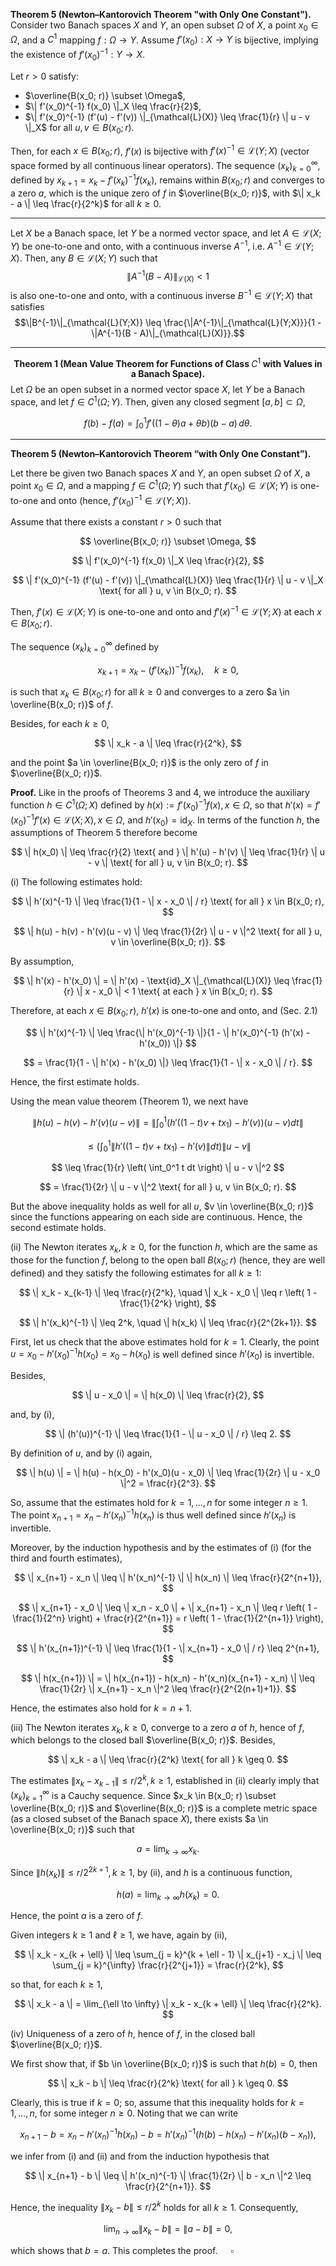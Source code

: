 **Theorem 5 (Newton–Kantorovich Theorem "with Only One Constant").**
Consider two Banach spaces $X$ and $Y$, an open subset $\Omega$ of $X$, a point $x_0 \in \Omega$, and a $C^1$ mapping $f: \Omega \to Y$. Assume $f'(x_0): X \to Y$ is bijective, implying the existence of $f'(x_0)^{-1}: Y \to X$.

Let $r > 0$ satisfy:
- $\overline{B(x_0; r)} \subset \Omega$,
- $\| f'(x_0)^{-1} f(x_0) \|_X \leq \frac{r}{2}$,
- $\| f'(x_0)^{-1} (f'(u) - f'(v)) \|_{\mathcal{L}(X)} \leq \frac{1}{r} \| u - v \|_X$ for all $u, v \in B(x_0; r)$.

Then, for each $x \in B(x_0; r)$, $f'(x)$ is bijective with $f'(x)^{-1} \in \mathcal{L}(Y; X)$ (vector space formed by all continuous linear operators). The sequence $(x_k)_{k=0}^{\infty}$, defined by $x_{k+1} = x_k - f'(x_k)^{-1} f(x_k)$, remains within $B(x_0; r)$ and converges to a zero $a$, which is the unique zero of $f$ in $\overline{B(x_0; r)}$, with $\| x_k - a \| \leq \frac{r}{2^k}$ for all $k \geq 0$.

---

Let $X$ be a Banach space, let $Y$ be a normed vector space, and let $A \in \mathcal{L}(X;Y)$ be one-to-one and onto, with a continuous inverse $A^{-1}$, i.e. $A^{-1} \in \mathcal{L}(Y;X)$. Then, any $B \in \mathcal{L}(X;Y)$ such that 
$$\|A^{-1}(B - A)\|_{\mathcal{L}(X)} < 1$$ 
is also one-to-one and onto, with a continuous inverse $B^{-1} \in \mathcal{L}(Y;X)$ that satisfies 
$$\|B^{-1}\|_{\mathcal{L}(Y;X)} \leq \frac{\|A^{-1}\|_{\mathcal{L}(Y;X)}}{1 - \|A^{-1}(B - A)\|_{\mathcal{L}(X)}}.$$

---

$$\textbf{Theorem 1 (Mean Value Theorem for Functions of Class $C^1$ with Values in a Banach Space).}$$ Let $\Omega$ be an open subset in a normed vector space $X$, let $Y$ be a Banach space, and let $f \in C^1(\Omega; Y)$. Then, given any closed segment $[a, b] \subset \Omega$,

$$
f(b) - f(a) = \int_0^1 f'((1-\theta)a + \theta b)(b-a) \, d\theta.
$$

---

**Theorem 5 (Newton–Kantorovich Theorem “with Only One Constant”).**

Let there be given two Banach spaces $X$ and $Y$, an open subset $\Omega$ of $X$, a point $x_0 \in \Omega$, and a mapping $f \in C^1(\Omega; Y)$ such that $f'(x_0) \in \mathcal{L}(X; Y)$ is one-to-one and onto (hence, $f'(x_0)^{-1} \in \mathcal{L}(Y; X)$).

Assume that there exists a constant $r > 0$ such that

$$
\overline{B(x_0; r)} \subset \Omega,
$$

$$
\| f'(x_0)^{-1} f(x_0) \|_X \leq \frac{r}{2},
$$

$$
\| f'(x_0)^{-1} (f'(u) - f'(v)) \|_{\mathcal{L}(X)} \leq \frac{1}{r} \| u - v \|_X \text{ for all } u, v \in B(x_0; r).
$$

Then, $f'(x) \in \mathcal{L}(X; Y)$ is one-to-one and onto and $f'(x)^{-1} \in \mathcal{L}(Y; X)$ at each $x \in B(x_0; r)$.

The sequence $(x_k)_{k=0}^{\infty}$ defined by

$$
x_{k+1} = x_k - (f'(x_k))^{-1} f(x_k), \quad k \geq 0,
$$

is such that $x_k \in B(x_0; r)$ for all $k \geq 0$ and converges to a zero $a \in \overline{B(x_0; r)}$ of $f$.

Besides, for each $k \geq 0$,

$$
\| x_k - a \| \leq \frac{r}{2^k},
$$

and the point $a \in \overline{B(x_0; r)}$ is the only zero of $f$ in $\overline{B(x_0; r)}$.


**Proof.** Like in the proofs of Theorems 3 and 4, we introduce the auxiliary function $h \in C^1(\Omega; X)$ defined by $h(x) := f'(x_0)^{-1} f(x), x \in \Omega$, so that $h'(x) = f'(x_0)^{-1} f'(x) \in \mathcal{L}(X; X), x \in \Omega$, and $h'(x_0) = \text{id}_X$. In terms of the function $h$, the assumptions of Theorem 5 therefore become

$$
\| h(x_0) \| \leq \frac{r}{2} \text{ and } \| h'(u) - h'(v) \| \leq \frac{1}{r} \| u - v \| \text{ for all } u, v \in B(x_0; r).
$$

(i) The following estimates hold:

$$
\| h'(x)^{-1} \| \leq \frac{1}{1 - \| x - x_0 \| / r} \text{ for all } x \in B(x_0; r),
$$

$$
\| h(u) - h(v) - h'(v)(u - v) \| \leq \frac{1}{2r} \| u - v \|^2 \text{ for all } u, v \in \overline{B(x_0; r)}.
$$

By assumption,

$$
\| h'(x) - h'(x_0) \| = \| h'(x) - \text{id}_X \|_{\mathcal{L}(X)} \leq \frac{1}{r} \| x - x_0 \| < 1 \text{ at each } x \in B(x_0; r).
$$

Therefore, at each $x \in B(x_0; r)$, $h'(x)$ is one-to-one and onto, and (Sec. 2.1)

$$
\| h'(x)^{-1} \| \leq \frac{\| h'(x_0)^{-1} \|}{1 - \| h'(x_0)^{-1} (h'(x) - h'(x_0)) \|}
$$

$$
= \frac{1}{1 - \| h'(x) - h'(x_0) \|} \leq \frac{1}{1 - \| x - x_0 \| / r}.
$$

Hence, the first estimate holds.

Using the mean value theorem (Theorem 1), we next have

$$
\| h(u) - h(v) - h'(v)(u - v) \| = \left\| \int_0^1 (h'((1 - t)v + tx_1) - h'(v))(u - v) dt \right\|
$$

$$
\leq \left( \int_0^1 \| h'((1 - t)v + tx_1) - h'(v) \| dt \right) \| u - v \|
$$

$$
\leq \frac{1}{r} \left( \int_0^1 t dt \right) \| u - v \|^2
$$

$$
= \frac{1}{2r} \| u - v \|^2 \text{ for all } u, v \in B(x_0; r).
$$

But the above inequality holds as well for all $u$, $v \in \overline{B(x_0; r)}$ since the functions appearing on each side are continuous. Hence, the second estimate holds.

(ii) The Newton iterates $x_k, k \geq 0$, for the function $h$, which are the same as those for the function $f$, belong to the open ball $B(x_0; r)$ (hence, they are well defined) and they satisfy the following estimates for all $k \geq 1$:

$$
\| x_k - x_{k-1} \| \leq \frac{r}{2^k}, \quad \| x_k - x_0 \| \leq r \left( 1 - \frac{1}{2^k} \right),
$$

$$
\| h'(x_k)^{-1} \| \leq 2^k, \quad \| h(x_k) \| \leq \frac{r}{2^{2k+1}}.
$$

First, let us check that the above estimates hold for $k = 1$. Clearly, the point $u = x_0 - h'(x_0)^{-1} h(x_0) = x_0 - h(x_0)$ is well defined since $h'(x_0)$ is invertible.

Besides,

$$
\| u - x_0 \| = \| h(x_0) \| \leq \frac{r}{2},
$$

and, by (i),

$$
\| (h'(u))^{-1} \| \leq \frac{1}{1 - \| u - x_0 \| / r} \leq 2.
$$

By definition of $u$, and by (i) again,

$$
\| h(u) \| = \| h(u) - h(x_0) - h'(x_0)(u - x_0) \| \leq \frac{1}{2r} \| u - x_0 \|^2 = \frac{r}{2^3}.
$$

So, assume that the estimates hold for $k = 1, \ldots, n$ for some integer $n \geq 1$. The point $x_{n+1} = x_n - h'(x_n)^{-1} h(x_n)$ is thus well defined since $h'(x_n)$ is invertible.

Moreover, by the induction hypothesis and by the estimates of (i) (for the third and fourth estimates),

$$
\| x_{n+1} - x_n \| \leq \| h'(x_n)^{-1} \| \| h(x_n) \| \leq \frac{r}{2^{n+1}},
$$

$$
\| x_{n+1} - x_0 \| \leq \| x_n - x_0 \| + \| x_{n+1} - x_n \| \leq r \left( 1 - \frac{1}{2^n} \right) + \frac{r}{2^{n+1}} = r \left( 1 - \frac{1}{2^{n+1}} \right),
$$

$$
\| h'(x_{n+1})^{-1} \| \leq \frac{1}{1 - \| x_{n+1} - x_0 \| / r} \leq 2^{n+1},
$$

$$
\| h(x_{n+1}) \| = \| h(x_{n+1}) - h(x_n) - h'(x_n)(x_{n+1} - x_n) \| \leq \frac{1}{2r} \| x_{n+1} - x_n \|^2 \leq \frac{r}{2^{2(n+1)+1}}.
$$

Hence, the estimates also hold for $k = n + 1$.

(iii) The Newton iterates $x_k, k \geq 0$, converge to a zero $a$ of $h$, hence of $f$, which belongs to the closed ball $\overline{B(x_0; r)}$. Besides,

$$
\| x_k - a \| \leq \frac{r}{2^k} \text{ for all } k \geq 0.
$$

The estimates $\| x_k - x_{k-1} \| \leq r / 2^k, k \geq 1$, established in (ii) clearly imply that $(x_k)_{k=1}^{\infty}$ is a Cauchy sequence. Since $x_k \in B(x_0; r) \subset \overline{B(x_0; r)}$ and $\overline{B(x_0; r)}$ is a complete metric space (as a closed subset of the Banach space $X$), there exists $a \in \overline{B(x_0; r)}$ such that

$$
a = \lim_{k \to \infty} x_k.
$$

Since $\| h(x_k) \| \leq r / 2^{2k+1}, k \geq 1$, by (ii), and $h$ is a continuous function,

$$
h(a) = \lim_{k \to \infty} h(x_k) = 0.
$$

Hence, the point $a$ is a zero of $f$.

Given integers $k \geq 1$ and $\ell \geq 1$, we have, again by (ii),

$$
\| x_k - x_{k + \ell} \| \leq \sum_{j = k}^{k + \ell - 1} \| x_{j+1} - x_j \| \leq \sum_{j = k}^{\infty} \frac{r}{2^{j+1}} = \frac{r}{2^k},
$$

so that, for each $k \geq 1$,

$$
\| x_k - a \| = \lim_{\ell \to \infty} \| x_k - x_{k + \ell} \| \leq \frac{r}{2^k}.
$$

(iv) Uniqueness of a zero of $h$, hence of $f$, in the closed ball $\overline{B(x_0; r)}$.

We first show that, if $b \in \overline{B(x_0; r)}$ is such that $h(b) = 0$, then

$$
\| x_k - b \| \leq \frac{r}{2^k} \text{ for all } k \geq 0.
$$

Clearly, this is true if $k = 0$; so, assume that this inequality holds for $k = 1, \ldots, n$, for some integer $n \geq 0$. Noting that we can write

$$
x_{n+1} - b = x_n - h'(x_n)^{-1} h(x_n) - b = h'(x_n)^{-1} (h(b) - h(x_n) - h'(x_n)(b - x_n)),
$$

we infer from (i) and (ii) and from the induction hypothesis that

$$
\| x_{n+1} - b \| \leq \| h'(x_n)^{-1} \| \frac{1}{2r} \| b - x_n \|^2 \leq \frac{r}{2^{n+1}}.
$$

Hence, the inequality $\| x_k - b \| \leq r / 2^k$ holds for all $k \geq 1$. Consequently,

$$
\lim_{n \to \infty} \| x_k - b \| = \| a - b \| = 0,
$$

which shows that $b = a$. This completes the proof. $\quad \square$
